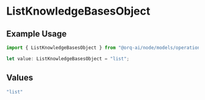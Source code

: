 # ListKnowledgeBasesObject

## Example Usage

```typescript
import { ListKnowledgeBasesObject } from "@orq-ai/node/models/operations";

let value: ListKnowledgeBasesObject = "list";
```

## Values

```typescript
"list"
```
